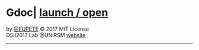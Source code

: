 # Gdoc| [launch / open](http://dsii-2016-unirsm.github.io/2017/gdoc)

by [@FUPETE](http://www.twitter.com/fupete) © 2017 MIT License  
DSII2017 Lab @UNIRSM [website](http://dsii-2017-unirsm.github.io)

----
